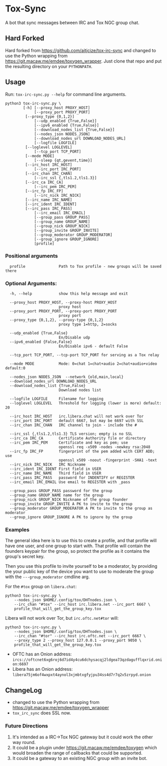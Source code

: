 # Tox-Sync

A bot that sync messages between IRC and Tox NGC group chat.

## Hard Forked

Hard forked from <https://github.com/aitjcize/tox-irc-sync>
and changed to use the Python wrapping from
<https://git.macaw.me/emdee/toxygen_wrapper>.
Just clone that repo and put the resulting directory on your
```PYTHONPATH```.

## Usage

Run: ```tox-irc-sync.py --help``` for command line arguments.

```
python3 tox-irc-sync.py \
        [-h] [--proxy_host PROXY_HOST]
             [--proxy_port PROXY_PORT]
	     [--proxy_type {0,1,2}]
             [--udp_enabled {True,False}]
             [--ipv6_enabled {True,False}]
             [--download_nodes_list {True,False}]
             [--nodes_json NODES_JSON]
             [--download_nodes_url DOWNLOAD_NODES_URL]
             [--logfile LOGFILE]
	     [--loglevel LOGLEVEL]
             [--tcp_port TCP_PORT]
	     [--mode MODE]
             [--sleep {qt,gevent,time}]
	     [--irc_host IRC_HOST]
             [--irc_port IRC_PORT]
	     [--irc_chan IRC_CHAN]
             [--irc_ssl {,tls1.2,tls1.3}]
	     [--irc_ca IRC_CA]
             [--irc_pem IRC_PEM]
	     [--irc_fp IRC_FP]
             [--irc_nick IRC_NICK]
	     [--irc_name IRC_NAME]
	     [--irc_ident IRC_IDENT]
	     [--irc_pass IRC_PASS]
             [--irc_email IRC_EMAIL]
             [--group_pass GROUP_PASS]
             [--group_name GROUP_NAME]
             [--group_nick GROUP_NICK]
             [--group_invite GROUP_INVITE]
             [--group_moderator GROUP_MODERATOR]
             [--group_ignore GROUP_IGNORE]
             [profile]
```

### Positional arguments
```
  profile               Path to Tox profile - new groups will be saved there
```

### Optional Arguments:

```
  -h, --help            show this help message and exit
  
  --proxy_host PROXY_HOST, --proxy-host PROXY_HOST
                        proxy host
  --proxy_port PROXY_PORT, --proxy-port PROXY_PORT
                        proxy port
  --proxy_type {0,1,2}, --proxy-type {0,1,2}
                        proxy type 1=http, 2=socks
			
  --udp_enabled {True,False}
                        En/Disable udp
  --ipv6_enabled {False,False}
                        En/Disable ipv6 - default False
			
  --tcp_port TCP_PORT, --tcp-port TCP_PORT for serving as a Tox relay
  
  --mode MODE           Mode: 0=chat 1=chat+audio 2=chat+audio+video default:0
			
  --nodes_json NODES_JSON  --network {old,main,local}
  --download_nodes_url DOWNLOAD_NODES_URL
  --download_nodes_list {True,False}
                        Download nodes list
			
  --logfile LOGFILE     Filename for logging
  --loglevel LOGLEVEL   Threshold for logging (lower is more) default: 20
  
  --irc_host IRC_HOST   irc.libera.chat will not work over Tor
  --irc_port IRC_PORT   default 6667, but may be 6697 with SSL
  --irc_chan IRC_CHAN   IRC channel to join - include the #
  
  --irc_ssl {,tls1.2,tls1.3} TLS version; empty is no SSL
  --irc_ca IRC_CA       Certificate Authority file or directory
  --irc_pem IRC_PEM     Certificate and key as pem; use
                        openssl req -x509 -nodes -newkey rsa:2048
  --irc_fp IRC_FP       fingerprint of the pem added with CERT ADD; use
                        openssl x509 -noout -fingerprint -SHA1 -text
  --irc_nick IRC_NICK   IRC Nickname
  --irc_ident IRC_IDENT First field in USER
  --irc_name IRC_NAME   Third field in USER
  --irc_pass IRC_PASS   password for INDENTIFY or REGISTER
  --irc_email IRC_EMAIL Use email to REGISTER with _pass

  --group_pass GROUP_PASS password for the group
  --group_name GROUP_NAME name for the group
  --group_nick GROUP_NICK Nickname of the group founder
  --group_invite GROUP_INVITE A PK to invite to the group
  --group_moderator GROUP_MODERATOR A PK to invite to the group as moderator
  --group_ignore GROUP_IGNORE A PK to ignore by the group
```

### Examples

The general idea here is to use this to create a profile,
and that profile will have one user, and one group to start with.
That profile will contain the founders keypair for the group,
so protect the profile as it contains the group's secret key.

Then you use this profile to invite yourself to be a moderator,
by providing the your public key of the device you want to use to
moderate the group with the ```---group_moderator``` cmdline arg.

For the ```#tox``` group on ```libera.chat```:
```
python3 tox-irc-sync.py \
	--nodes_json $HOME/.config/tox/DHTnodes.json \
	--irc_chan "#tox" --irc_host irc.libera.net --irc_port 6667 \
	profile_that_will_get_the_group_key.tox
```

Libera will not work over Tor, but ```irc.oftc.net#tor``` will:
```
python3 tox-irc-sync.py \
	--nodes_json $HOME/.config/tox/DHTnodes.json \
	--irc_chan "#tor" --irc_host irc.oftc.net --irc_port 6667 \
	--proxy_type 2 --proxy_host 127.0.0.1 --proxy_port 9050 \
	profile_that_will_get_the_group_key.tox
```

* OFTC has an Onion address:
  ```ircs://oftcnet6xg6roj6d7id4y4cu6dchysacqj2ldgea73qzdagufflqxrid.onion:6697```
* Libera has an Onion address:
 ```libera75jm6of4wxpxt4aynol3xjmbtxgfyjpu34ss4d7r7q2v5zrpyd.onion```


## ChangeLog

* changed to use the Python wrapping from <https://git.macaw.me/emdee/toxygen_wrapper>
* ```tox_irc_sync``` does  SSL now.

### Future Directions

1. It's intended as a IRC->Tox NGC gateway but it could work the other way round.
2. It could be a plugin under  <https://git.macaw.me/emdee/toxygen>
   which would broaden the range of callbacks that could be supported.
3. It could be a gateway to an existing NGC group with an invite bot.

